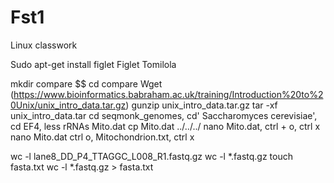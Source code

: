 # Fst1
Linux classwork

Sudo apt-get install figlet
Figlet Tomilola

 mkdir compare $$ cd compare
Wget (https://www.bioinformatics.babraham.ac.uk/training/Introduction%20to%20Unix/unix_intro_data.tar.gz)
gunzip unix_intro_data.tar.gz
tar -xf unix_intro_data.tar
cd seqmonk_genomes, cd' Saccharomyces cerevisiae', cd EF4, less rRNAs Mito.dat
cp Mito.dat ../../../
 nano Mito.dat, ctrl + o, ctrl x
nano Mito.dat ctrl o, Mitochondrion.txt, ctrl x


 wc -l  lane8_DD_P4_TTAGGC_L008_R1.fastq.gz
 wc -l *.fastq.gz
touch fasta.txt
wc -l *.fastq.gz > fasta.txt
